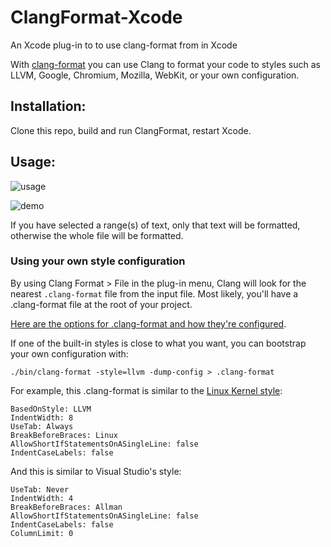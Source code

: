 # ClangFormat-Xcode

An Xcode plug-in to to use clang-format from in Xcode

With [clang-format](http://clang.llvm.org/docs/ClangFormat.html) you can use Clang to format your code to styles such as LLVM, Google, Chromium, Mozilla, WebKit, or your own configuration.

## Installation:

Clone this repo, build and run ClangFormat, restart Xcode.

## Usage:

![usage](https://raw.github.com/travisjeffery/ClangFormat-Xcode/master/README/usage.png)

![demo](https://raw.github.com/travisjeffery/ClangFormat-Xcode/master/README/clangformat-xcode-demo.gif)

If you have selected a range(s) of text, only that text will be formatted, otherwise the whole file will be formatted.

### Using your own style configuration

By using Clang Format > File in the plug-in menu, Clang will look for the nearest `.clang-format` file from the input file. Most likely, you'll have a .clang-format file at the root of your project.

[Here are the options for .clang-format and how they're configured](http://clang.llvm.org/docs/ClangFormatStyleOptions.html).

If one of the built-in styles is close to what you want, you can bootstrap your own configuration with:

`./bin/clang-format -style=llvm -dump-config > .clang-format`

For example, this .clang-format is similar to the [Linux Kernel style](https://www.kernel.org/doc/Documentation/CodingStyle):

```
BasedOnStyle: LLVM
IndentWidth: 8
UseTab: Always
BreakBeforeBraces: Linux
AllowShortIfStatementsOnASingleLine: false
IndentCaseLabels: false
```

And this is similar to Visual Studio's style:

```
UseTab: Never
IndentWidth: 4
BreakBeforeBraces: Allman
AllowShortIfStatementsOnASingleLine: false
IndentCaseLabels: false
ColumnLimit: 0
```